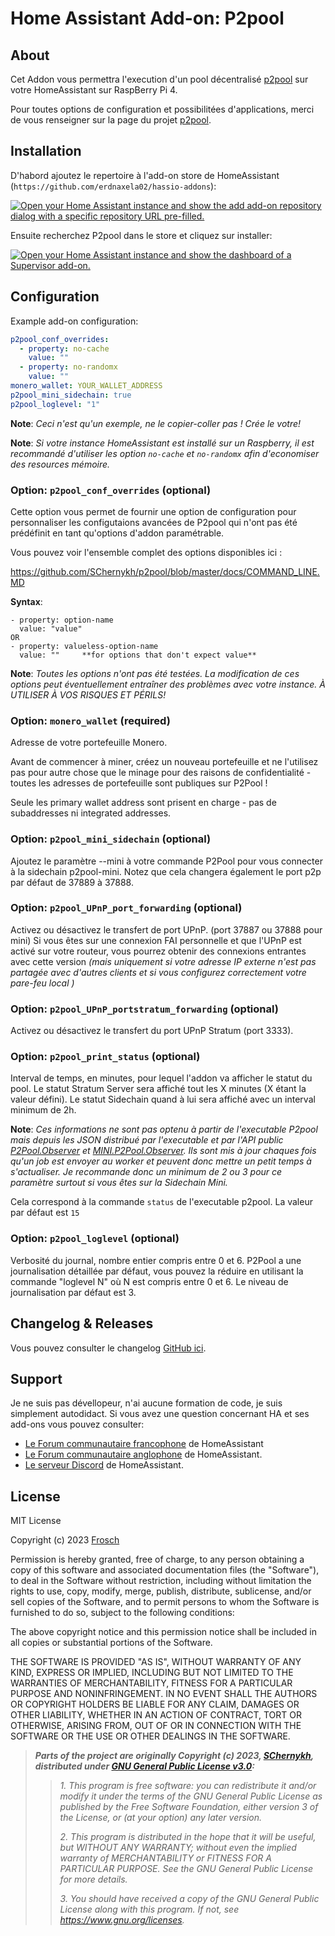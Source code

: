 # Home Assistant Add-on: P2pool

## About

Cet Addon vous permettra l'execution d'un pool décentralisé [p2pool][p2pool] sur
votre HomeAssistant sur RaspBerry Pi 4.

Pour toutes options de configuration et possibilitées d'applications, merci de vous
renseigner sur la page du projet [p2pool][p2pool].

## Installation

D'habord ajoutez le repertoire à l'add-on store de HomeAssistant (`https://github.com/erdnaxela02/hassio-addons`):

[![Open your Home Assistant instance and show the add add-on repository dialog
with a specific repository URL pre-filled.][add-repo-shield]][add-repo]

Ensuite recherchez P2pool dans le store et cliquez sur installer:

[![Open your Home Assistant instance and show the dashboard of a Supervisor add-on.][add-addon-shield]][add-addon]

## Configuration

Example add-on configuration:

```yaml
p2pool_conf_overrides:
  - property: no-cache
    value: ""
  - property: no-randomx
    value: ""
monero_wallet: YOUR_WALLET_ADDRESS
p2pool_mini_sidechain: true
p2pool_loglevel: "1"
```

**Note**: _Ceci n'est qu'un exemple, ne le copier-coller pas ! Crée le votre!_

**Note**: _Si votre instance HomeAssistant est installé sur un Raspberry, il est
recommandé d'utiliser les option `no-cache` et `no-randomx` afin d'economiser
des resources mémoire._

### Option: `p2pool_conf_overrides` (optional)

Cette option vous permet de fournir une option de configuration pour personnaliser
les configutaions avancées de P2pool qui n'ont pas été prédéfinit en tant qu'options
d'addon paramétrable.

Vous pouvez voir l'ensemble complet des options disponibles ici :

<https://github.com/SChernykh/p2pool/blob/master/docs/COMMAND_LINE.MD>

**Syntax**:

```conf_syntax
- property: option-name
  value: "value"
OR
- property: valueless-option-name
  value: ""     **for options that don't expect value**
```

**Note**: _Toutes les options n'ont pas été testées. La modification de ces options
peut éventuellement entraîner des problèmes avec votre instance.
À UTILISER À VOS RISQUES ET PÉRILS!_

### Option: `monero_wallet` (required)

Adresse de votre portefeuille Monero.

Avant de commencer à miner, créez un nouveau portefeuille et ne l'utilisez pas pour
autre chose que le minage pour des raisons de confidentialité - toutes les adresses
de portefeuille sont publiques sur P2Pool !

Seule les primary wallet address sont prisent en charge - pas de subaddresses ni
integrated addresses.

### Option: `p2pool_mini_sidechain` (optional)

Ajoutez le paramètre --mini à votre commande P2Pool pour vous connecter à la sidechain
p2pool-mini.
Notez que cela changera également le port p2p par défaut de 37889 à 37888.

### Option: `p2pool_UPnP_port_forwarding` (optional)

Activez ou désactivez le transfert de port UPnP. (port 37887 ou 37888 pour mini)
Si vous êtes sur une connexion FAI personnelle et que l'UPnP est activé sur votre
routeur, vous pourrez obtenir des connexions entrantes avec cette version
_(mais uniquement si votre adresse IP externe n'est pas partagée avec d'autres
clients et si vous configurez correctement votre pare-feu local )_

### Option: `p2pool_UPnP_portstratum_forwarding` (optional)

Activez ou désactivez le transfert du port UPnP Stratum (port 3333).

### Option: `p2pool_print_status` (optional)

Interval de temps, en minutes, pour lequel l'addon va afficher le statut du pool.
Le statut Stratum Server sera affiché tout les X minutes (X étant la valeur défini).
Le statut Sidechain quand à lui sera affiché avec un interval minimum de 2h.

**Note**: _Ces informations ne sont pas optenu à partir de l'executable P2pool
mais depuis les JSON distribué par l'executable et par l'API public [P2Pool.Observer][poolobserver]
et [MINI.P2Pool.Observer][poolobservermini]. Ils sont mis à jour chaques fois
qu'un job est envoyer au worker et peuvent donc mettre un petit temps à s'actualiser.
Je recommande donc un minimum de 2 ou 3 pour ce paramètre surtout si vous êtes
sur la Sidechain Mini._

Cela correspond à la commande `status` de l'executable p2pool. La valeur par défaut
est `15`

### Option: `p2pool_loglevel` (optional)

Verbosité du journal, nombre entier compris entre 0 et 6.
P2Pool a une journalisation détaillée par défaut, vous pouvez la réduire en utilisant
la commande "loglevel N" où N est compris entre 0 et 6. Le niveau de journalisation
par défaut est 3.

## Changelog & Releases

Vous pouvez consulter le changelog [GitHub ici][releases].

## Support

Je ne suis pas dévellopeur, n'ai aucune formation de code, je suis simplement autodidact.
Si vous avez une question concernant HA et ses add-ons vous pouvez consulter:

- [Le Forum communautaire francophone][hacf] de HomeAssistant
- [Le Forum communautaire anglophone][forum] de HomeAssistant.
- [Le serveur Discord][discord-ha] de HomeAssistant.

## License

MIT License

Copyright (c) 2023 [Frosch][frosch]

Permission is hereby granted, free of charge, to any person obtaining a copy
of this software and associated documentation files (the "Software"), to deal
in the Software without restriction, including without limitation the rights
to use, copy, modify, merge, publish, distribute, sublicense, and/or sell
copies of the Software, and to permit persons to whom the Software is
furnished to do so, subject to the following conditions:

The above copyright notice and this permission notice shall be included in all
copies or substantial portions of the Software.

THE SOFTWARE IS PROVIDED "AS IS", WITHOUT WARRANTY OF ANY KIND, EXPRESS OR
IMPLIED, INCLUDING BUT NOT LIMITED TO THE WARRANTIES OF MERCHANTABILITY,
FITNESS FOR A PARTICULAR PURPOSE AND NONINFRINGEMENT. IN NO EVENT SHALL THE
AUTHORS OR COPYRIGHT HOLDERS BE LIABLE FOR ANY CLAIM, DAMAGES OR OTHER
LIABILITY, WHETHER IN AN ACTION OF CONTRACT, TORT OR OTHERWISE, ARISING FROM,
OUT OF OR IN CONNECTION WITH THE SOFTWARE OR THE USE OR OTHER DEALINGS IN THE
SOFTWARE.

> **_Parts of the project are originally Copyright (c) 2023, [SChernykh][p2poolauthor],
> distributed under [GNU General Public License v3.0][p2poollicense]:_**
>
> > _1. This program is free software: you can redistribute it and/or modify it under
> > the terms of the GNU General Public License as published by the Free Software
> > Foundation, either version 3 of the License, or (at your option) any later version._
> >
> > _2. This program is distributed in the hope that it will be useful,
> > but WITHOUT ANY WARRANTY; without even the implied warranty of
> > MERCHANTABILITY or FITNESS FOR A PARTICULAR PURPOSE. See the
> > GNU General Public License for more details._
> >
> > _3. You should have received a copy of the GNU General Public License
> > along with this program. If not, see <https://www.gnu.org/licenses>._

[add-addon]: https://my.home-assistant.io/redirect/supervisor_addon/?addon=c751e21a_p2pool
[add-addon-shield]: https://my.home-assistant.io/badges/supervisor_addon.svg
[add-repo]: https://my.home-assistant.io/redirect/supervisor_add_addon_repository/?repository_url=https%3A%2F%2Fgithub.com%2Ferdnaxela02%2Fhassio-addons
[add-repo-shield]: https://my.home-assistant.io/badges/supervisor_add_addon_repository.svg
[discord-ha]: https://discord.gg/c5DvZ4e
[forum]: https://community.home-assistant.io
[hacf]: https://forum.hacf.fr/
[frosch]: https://github.com/erdnaxela02
[releases]: https://github.com/erdnaxela02/addon-p2pool/releases
[p2pool]: https://github.com/SChernykh/p2pool
[p2poolauthor]: https://github.com/SChernykh
[p2poollicense]: https://github.com/SChernykh/p2pool/blob/master/LICENSE
[poolobserver]: https://p2pool.observer/api
[poolobservermini]: https://mini.p2pool.observer/api
